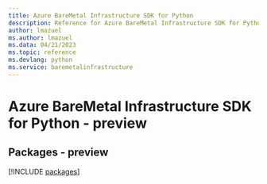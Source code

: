 ```yaml
---
title: Azure BareMetal Infrastructure SDK for Python
description: Reference for Azure BareMetal Infrastructure SDK for Python
author: lmazuel
ms.author: lmazuel
ms.data: 04/21/2023
ms.topic: reference
ms.devlang: python
ms.service: baremetalinfrastructure
---
```

# Azure BareMetal Infrastructure SDK for Python - preview
## Packages - preview
[!INCLUDE [packages](baremetal-infrastructure-index.md)]